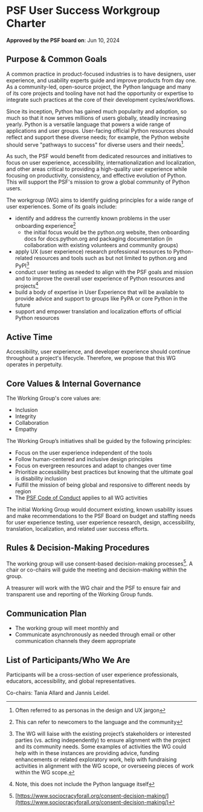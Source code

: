 # PSF User Success Workgroup Charter

**Approved by the PSF board on**: Jun 10, 2024

## Purpose & Common Goals

A common practice in product-focused industries is to have designers,
user experience, and usability experts guide and improve products from day one.
As a community-led, open-source project, the Python language and many of its
core projects and tooling have not had the opportunity or expertise to integrate
such practices at the core of their development cycles/workflows.

Since its inception, Python has gained much popularity and adoption, so much so
that it now serves millions of users globally, steadily increasing yearly.
Python is a versatile language that powers a wide range of applications and
user groups.
User-facing official Python resources should reflect and support these diverse
needs; for example, the Python website should serve "pathways to success" for
diverse users and their needs[^1].

As such, the PSF would benefit from dedicated resources and initiatives to focus
on user experience, accessibility, internationalization and localization,
and other areas critical to providing a high-quality user experience while
focusing on productivity, consistency, and effective evolution of Python.
This will support the PSF's mission to grow a global community of Python users.

The workgroup (WG) aims to identify guiding principles for a wide range of user
experiences.
Some of its goals include:

* identify and address the currently known problems in the user onboarding
  experience[^2]
  * the initial focus would be the python.org website, then onboarding docs
  for docs.python.org and packaging documentation (in collaboration with
  existing volunteers and community groups)
* apply UX (user experience) research professional resources to Python-related
  resources and tools such as but not limited to python.org and PyPI[^3]
* conduct user testing as needed to align with the PSF goals and mission and to
  improve the overall user experience of Python resources and projects[^4]
* build a body of expertise in User Experience that will be available to provide
  advice and support to groups like PyPA or core Python in the future
* support and empower translation and localization efforts of official Python
  resources

## Active Time

Accessibility, user experience, and developer experience should continue
throughout a project's lifecycle.
Therefore, we propose that this WG operates in perpetuity.

## Core Values & Internal Governance

The Working Group's core values are:

- Inclusion
- Integrity
- Collaboration
- Empathy

The Working Group’s initiatives shall be guided by the following principles:

- Focus on the user experience independent of the tools
- Follow human-centered and inclusive design principles
- Focus on evergreen resources and adapt to changes over time
- Prioritize accessibility best practices but knowing that the ultimate goal
  is disability inclusion
- Fulfill the mission of being global and responsive to different needs by region
- The [PSF Code of Conduct](https://policies.python.org/python.org/code-of-conduct/) applies to all WG activities

The initial Working Group would document existing, known usability issues and
make recommendations to the PSF Board on budget and staffing needs for user
experience testing, user experience research, design, accessibility,
translation, localization, and related user success efforts.

## Rules & Decision-Making Procedures

The working group will use consent-based decision-making processes[^5].
A chair or co-chairs will guide the meeting and decision-making within the group.

A treasurer will work with the WG chair and the PSF to ensure fair and
transparent use and reporting of the Working Group funds.

## Communication Plan

- The working group will meet monthly and
- Communicate asynchronously as needed through email or other communication
  channels they deem appropriate

## List of Participants/Who We Are

Participants will be a cross-section of user experience professionals,
educators, accessibility, and global representatives.

Co-chairs: Tania Allard and Jannis Leidel.

[^1]: Often referred to as personas in the design and UX jargon

[^2]: This can refer to newcomers to the language and the community

[^3]: The WG will liaise with the existing project’s stakeholders or interested parties (vs. acting independently) to ensure alignment with the project and its community needs. Some examples of activities the WG could help with in these instances are providing advice, funding enhancements or related exploratory work, help with fundraising activities in alignment with the WG scope, or overseeing pieces of work within the WG scope.

[^4]: Note, this does not include the Python language itself

[^5]:  [https://www.sociocracyforall.org/consent-decision-making/](https://www.sociocracyforall.org/consent-decision-making/)
